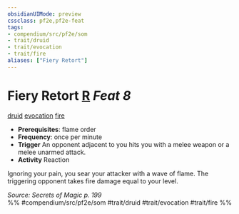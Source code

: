 ```yaml
---
obsidianUIMode: preview
cssclass: pf2e,pf2e-feat
tags:
- compendium/src/pf2e/som
- trait/druid
- trait/evocation
- trait/fire
aliases: ["Fiery Retort"]
---
```

# Fiery Retort  [R](../../Rules/core-rulebook/chapter-9-playing-the-game.md#Actions "Reaction") *Feat 8*  
[druid](../../Rules/traits/druid.md)  [evocation](../../Rules/traits/evocation.md)  [fire](../../Rules/traits/fire.md)  

- **Prerequisites**: flame order
- **Frequency**: once per minute
- **Trigger** An opponent adjacent to you hits you with a melee weapon or a melee unarmed attack.
- **Activity** Reaction

Ignoring your pain, you sear your attacker with a wave of flame. The triggering opponent takes fire damage equal to your level.

*Source: Secrets of Magic p. 199*  
%% #compendium/src/pf2e/som #trait/druid #trait/evocation #trait/fire %%